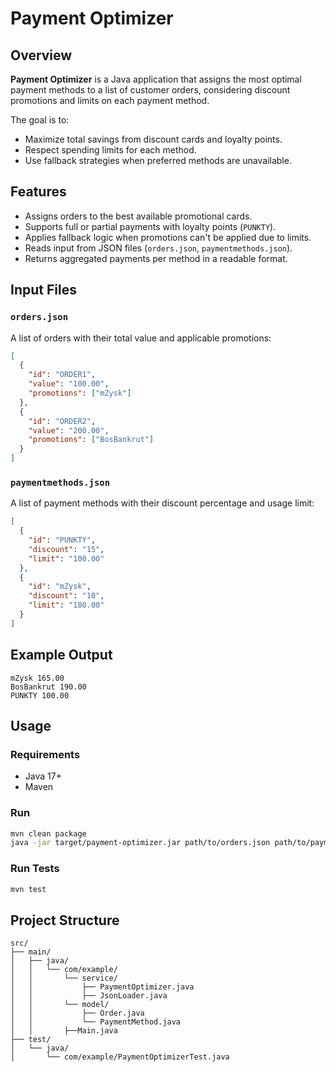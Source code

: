 # Payment Optimizer

## Overview

**Payment Optimizer** is a Java application that assigns the most optimal payment methods to a list of customer orders, considering discount promotions and limits on each payment method.

The goal is to:

* Maximize total savings from discount cards and loyalty points.
* Respect spending limits for each method.
* Use fallback strategies when preferred methods are unavailable.

## Features

* Assigns orders to the best available promotional cards.
* Supports full or partial payments with loyalty points (`PUNKTY`).
* Applies fallback logic when promotions can't be applied due to limits.
* Reads input from JSON files (`orders.json`, `paymentmethods.json`).
* Returns aggregated payments per method in a readable format.

## Input Files

### `orders.json`

A list of orders with their total value and applicable promotions:

```json
[
  {
    "id": "ORDER1",
    "value": "100.00",
    "promotions": ["mZysk"]
  },
  {
    "id": "ORDER2",
    "value": "200.00",
    "promotions": ["BosBankrut"]
  }
]
```

### `paymentmethods.json`

A list of payment methods with their discount percentage and usage limit:

```json
[
  {
    "id": "PUNKTY",
    "discount": "15",
    "limit": "100.00"
  },
  {
    "id": "mZysk",
    "discount": "10",
    "limit": "180.00"
  }
]
```

## Example Output

```
mZysk 165.00
BosBankrut 190.00
PUNKTY 100.00
```

## Usage

### Requirements

* Java 17+
* Maven

### Run

```bash
mvn clean package
java -jar target/payment-optimizer.jar path/to/orders.json path/to/paymentmethods.json
```

### Run Tests

```bash
mvn test
```

## Project Structure

```
src/
├── main/
│   ├── java/
│   │   └── com/example/
│   │       └── service/
│   │           ├── PaymentOptimizer.java
│   │           ├── JsonLoader.java
│   │       └── model/
│   │           ├── Order.java
│   │           └── PaymentMethod.java
│   │       ├──Main.java
├── test/
│   └── java/
│       └── com/example/PaymentOptimizerTest.java
```

